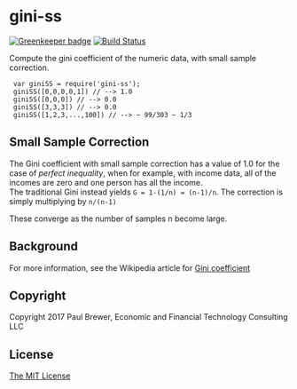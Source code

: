 # gini-ss

[![Greenkeeper badge](https://badges.greenkeeper.io/DrPaulBrewer/gini-ss.svg)](https://greenkeeper.io/)
[![Build Status](https://travis-ci.org/DrPaulBrewer/gini-ss.svg?branch=master)](https://travis-ci.org/DrPaulBrewer/gini-ss)

Compute the gini coefficient of the numeric data, with small sample correction.

     var giniSS = require('gini-ss');
     giniSS([0,0,0,0,1]) // --> 1.0
     giniSS([0,0,0]) // --> 0.0
     giniSS([3,3,3]) // --> 0.0
     giniSS([1,2,3,...,100]) // --> ~ 99/303 ~ 1/3

## Small Sample Correction

The Gini coefficient with small sample correction has a value of 1.0 for the case of *perfect inequality*, when
for example, with income data, all of the incomes are zero and one person has all the income.   
The traditional Gini instead yields `G = 1-(1/n) = (n-1)/n`.  The correction is simply multiplying by `n/(n-1)`

These converge as the number of samples n become large.

## Background

For more information, see the Wikipedia article for [Gini coefficient](https://en.wikipedia.org/wiki/Gini_coefficient)


## Copyright

Copyright 2017 Paul Brewer, Economic and Financial Technology Consulting LLC

## License

[The MIT License](LICENSE.md)




